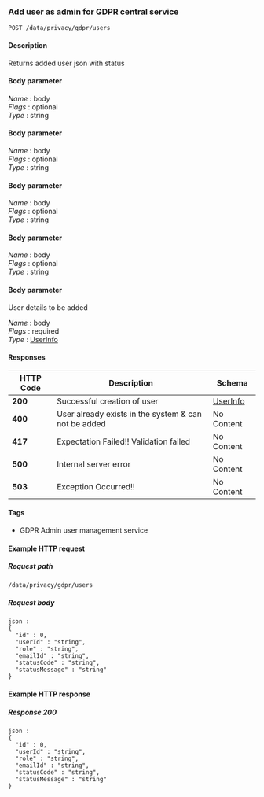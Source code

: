 
<a name="createuser"></a>
### Add user as admin for GDPR central service
```
POST /data/privacy/gdpr/users
```


#### Description
Returns added user json with status


#### Body parameter
*Name* : body  
*Flags* : optional  
*Type* : string


#### Body parameter
*Name* : body  
*Flags* : optional  
*Type* : string


#### Body parameter
*Name* : body  
*Flags* : optional  
*Type* : string


#### Body parameter
*Name* : body  
*Flags* : optional  
*Type* : string


#### Body parameter
User details to be added

*Name* : body  
*Flags* : required  
*Type* : [UserInfo](../definitions/UserInfo.md#userinfo)


#### Responses

|HTTP Code|Description|Schema|
|---|---|---|
|**200**|Successful creation of user|[UserInfo](../definitions/UserInfo.md#userinfo)|
|**400**|User already exists in the system & can not be added|No Content|
|**417**|Expectation Failed!! Validation failed|No Content|
|**500**|Internal server error|No Content|
|**503**|Exception Occurred!!|No Content|


#### Tags

* GDPR Admin user management service


#### Example HTTP request

##### Request path
```
/data/privacy/gdpr/users
```


##### Request body
```
json :
{
  "id" : 0,
  "userId" : "string",
  "role" : "string",
  "emailId" : "string",
  "statusCode" : "string",
  "statusMessage" : "string"
}
```


#### Example HTTP response

##### Response 200
```
json :
{
  "id" : 0,
  "userId" : "string",
  "role" : "string",
  "emailId" : "string",
  "statusCode" : "string",
  "statusMessage" : "string"
}
```



